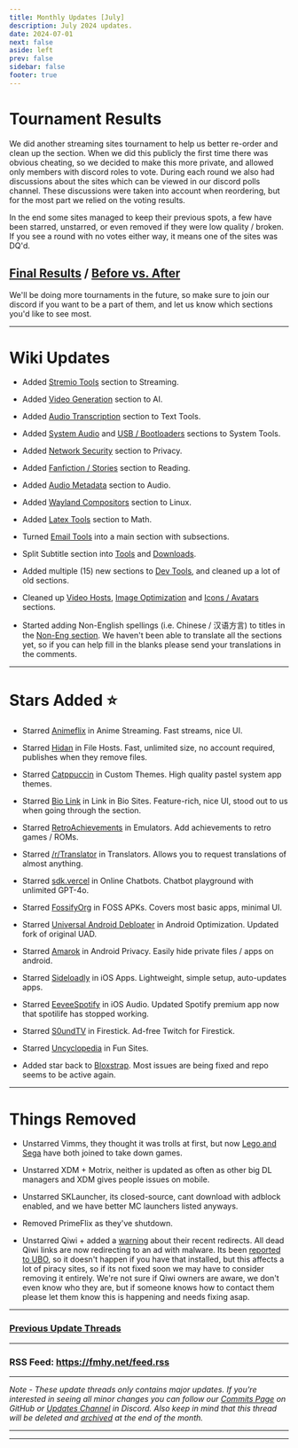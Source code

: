 ```yaml
---
title: Monthly Updates [July]
description: July 2024 updates.
date: 2024-07-01
next: false
aside: left
prev: false
sidebar: false
footer: true
---
```


# Tournament Results

We did another streaming sites tournament to help us better re-order and clean up the section. When we did this publicly the first time there was obvious cheating, so we decided to make this more private, and allowed only members with discord roles to vote. During each round we also had discussions about the sites which can be viewed in our discord polls channel. These discussions were taken into account when reordering, but for the most part we relied on the voting results.

In the end some sites managed to keep their previous spots, a few have been starred, unstarred, or even removed if they were low quality / broken. If you see a round with no votes either way, it means one of the sites was DQ'd. 

## [Final Results](https://challonge.com/Multi_Host_Streaming.svg) / [Before vs. After](https://i.imgur.com/MXN0mR5.png)

We'll be doing more tournaments in the future, so make sure to join our discord if you want to be a part of them, and let us know which sections you'd like to see most.

***

# Wiki Updates

- Added [Stremio Tools](https://fmhy.net/videopiracyguide#stremio-tools) section to Streaming.

- Added [Video Generation](https://fmhy.net/ai#video-generation) section to AI.

- Added [Audio Transcription](https://fmhy.net/text-tools#audio-transcription) section to Text Tools.

- Added [System Audio](https://fmhy.net/system-tools#system-audio) and [USB / Bootloaders](https://fmhy.net/system-tools#usb-bootloaders) sections to System Tools.

- Added [Network Security](https://fmhy.net/adblockvpnguide#network-security) section to Privacy.

- Added [Fanfiction / Stories](https://fmhy.net/readingpiracyguide#fanfiction-stories) section to Reading.

- Added [Audio Metadata](https://fmhy.net/audiopiracyguide#audio-metadata) section to Audio.

- Added [Wayland Compositors](https://fmhy.net/linuxguide#wayland-compositors) section to Linux.

- Added [Latex Tools](https://fmhy.net/storage#latex-tools) section to Math.

- Turned [Email Tools](https://fmhy.net/internet-tools#email-tools) into a main section with subsections.

- Split Subtitle section into [Tools](https://fmhy.net/videopiracyguide#subtitles) and [Downloads](https://fmhy.net/videopiracyguide#download-subtitles).

- Added multiple (15) new sections to [Dev Tools](https://fmhy.pages.dev/devtools), and cleaned up a lot of old sections.

- Cleaned up [Video Hosts](https://fmhy.pages.dev/video-tools#video-file-hosts), [Image Optimization](https://fmhy.net/img-tools#image-optimization) and [Icons / Avatars](https://fmhy.net/img-tools#icons-avatars)  sections.

- Started adding Non-English spellings (i.e. Chinese / 汉语方言) to titles in the [Non-Eng section](https://fmhy.pages.dev/non-english). We haven't been able to translate all the sections yet, so if you can help fill in the blanks please send your translations in the comments.

***

# Stars Added ⭐

- Starred [Animeflix](https://fmhy.net/videopiracyguide#anime-streaming) in Anime Streaming. Fast streams, nice UI.

- Starred [Hidan](https://fmhy.net/file-tools#file-hosts) in File Hosts. Fast, unlimited size, no account required, publishes when they remove files.

- Starred [Catppuccin](https://fmhy.net/system-tools#custom-themes) in Custom Themes. High quality pastel system app themes.

- Starred [Bio Link](https://fmhy.net/internet-tools#link-in-bio-sites) in Link in Bio Sites. Feature-rich, nice UI, stood out to us when going through the section.

- Starred [RetroAchievements](https://fmhy.net/gamingpiracyguide#emulators) in Emulators. Add achievements to retro games / ROMs.

- Starred [/r/Translator](https://www.reddit.com/r/translator/) in Translators. Allows you to request translations of almost anything.

- Starred [sdk.vercel](https://fmhy.net/ai#online-chatbots) in Online Chatbots. Chatbot playground with unlimited GPT-4o.

- Starred [FossifyOrg](https://fmhy.net/android-iosguide#foss-apks) in FOSS APKs. Covers most basic apps, minimal UI.

- Starred [Universal Android Debloater](https://fmhy.net/android-iosguide#optimization) in Android Optimization. Updated fork of original UAD.

- Starred [Amarok](https://fmhy.net/android-iosguide#android-privacy) in Android Privacy. Easily hide private files / apps on android.

- Starred [Sideloadly](https://fmhy.net/android-iosguide#ios-apps) in iOS Apps. Lightweight, simple setup, auto-updates apps.

- Starred [EeveeSpotify](https://fmhy.net/android-iosguide#ios-audio) in iOS Audio. Updated Spotify premium app now that spotilife has stopped working.

- Starred [S0undTV](https://fmhy.net/android-iosguide#smart-tv-firestick) in Firestick. Ad-free Twitch for Firestick.

- Starred [Uncyclopedia](https://fmhy.net/miscguide#random) in Fun Sites.

- Added star back to [Bloxstrap](https://fmhy.net/gaming-tools#roblox-tools). Most issues are being fixed and repo seems to be active again.

***
 
# Things Removed

- Unstarred Vimms, they thought it was trolls at first, but now [Lego and Sega](https://i.ibb.co/Dp9Kwk4/image.png) have both joined to take down games.

- Unstarred XDM + Motrix, neither is updated as often as other big DL managers and XDM gives people issues on mobile.

- Unstarred SKLauncher, its closed-source, cant download with adblock enabled, and we have better MC launchers listed anyways.

- Removed PrimeFlix as they've shutdown.

- Unstarred Qiwi + added a [warning](https://pastebin.com/ubuCDi65) about their recent redirects. All dead Qiwi links are now redirecting to an ad with malware. Its been [reported to UBO](https://github.com/uBlockOrigin/uAssets/discussions/17361#discussioncomment-9913985), so it doesn't happen if you have that installed, but this affects a lot of piracy sites, so if its not fixed soon we may have to consider removing it entirely. We're not sure if Qiwi owners are aware, we don't even know who they are, but if someone knows how to contact them please let them know this is happening and needs fixing asap.

***

### [Previous Update Threads](https://www.reddit.com/r/FREEMEDIAHECKYEAH/wiki/updates)

***

### RSS Feed: https://fmhy.net/feed.rss

***

*Note - These update threads only contains major updates. If you're interested in seeing all minor changes you can follow our [Commits Page](https://github.com/fmhy/FMHYedit/commits/main) on GitHub or [Updates Channel](https://redd.it/17f8msf) in Discord. Also keep in mind that this thread will be deleted and [archived](https://www.reddit.com/r/FREEMEDIAHECKYEAH/wiki/updates) at the end of the month.*

---

---
